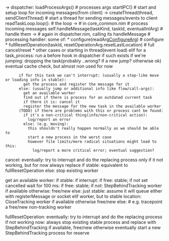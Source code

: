 
-> dispatcher:
  loadProcessArgs() # processes args
  startIPC()        # start and setup loop for incoming messages(from client)
  ->
    createThread(thread, sendClientThread) # start a thread for sending messages/events to client
    readTaskLoop.loop(): # the loop
    -> # in core_common.nim
      # process incoming messages
      self.handleMessage(taskKind, taskId, eventualIntArg) # handle them
      -> # again in dispatcher.nim, calling its handleMessage
        # processing handler: some of:
        * configure(readArg[ConfigureArg](taskId)) # configure
        * fullResetOperation(taskId, resetOperationArg.resetLastLocation) # full cancel/reset
        * other cases or starting in thread(event load)
        elif for a task_process:
          run a before hook in dispatcher if such exists
          if we're jumping: dropping the task(probably ..wrong? if a new jump? otherwise ok)
          eventual cache check, but almost non used for now

          if for this task we can't interrupt: (usually a step-like move or loading info in stable):
            get the process and register the message for it
          else: (usually jump or additional info like flow/call-args):
            get an available worker
            find out if there is process for an outdated current task
            if there it is: cancel it
            register the message for the new task in the available worker
          (TODO) if there are problems with this or process cant be found:
            if it's a non-critical thing(info/non-critical action):
              log/report an error
            else: (e.g. moving):
              this shouldn't really happen normally as we should be able to
              start a new process in the worst case
              however file limits/more radical situations might lead to this:
                log/report a more critical error; eventual suggestion?


cancel:
  eventually: try to interrupt and do the replacing process
    only if it not working, but for now always replace
  if stable:
    equivalent to fullResetOperation
  else:
    stop existing worker

get an available worker:
  if stable:
    if interrupt:
      if free: stable; if not set cancelled wait for 100 ms: if free: stable;
      if not: StepBehindTracking worker if available
      otherwise: free/new
    else:
      just stable: assume it will queue either with registerMessage or socket
  elif worker, but to stable location:
    CloseTracking worker if available otherwise free/new
  else: # e.g. tracepoint
    a free/new non-tracking worker

fullResetOperation:
  eventually: try to interrupt and do the replacing process if not working
  now: always stop existing stable process
  and replace with StepBehindTracking if available, free/new otherwise
  eventually start a new StepBehindTracking process for reserve



